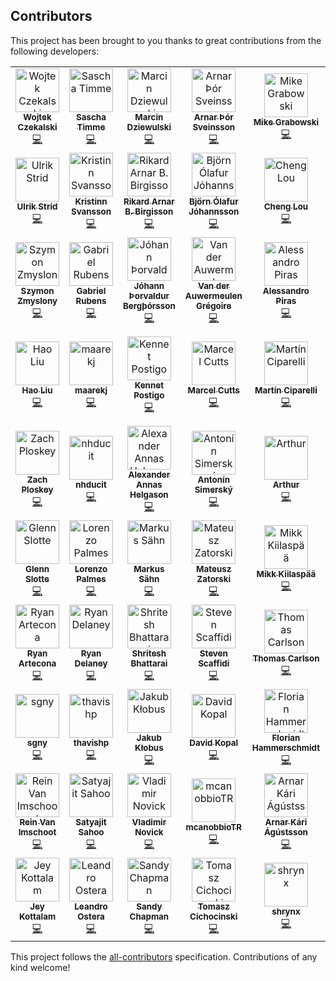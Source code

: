 ## Contributors

This project has been brought to you thanks to great contributions from the following developers:

<!-- ALL-CONTRIBUTORS-LIST:START - Do not remove or modify this section -->
<!-- prettier-ignore -->
<table><tr><td align="center"><a href="http://wokalski.com"><img src="https://avatars0.githubusercontent.com/u/1693190?v=4" width="70px;" alt="Wojtek Czekalski"/><br /><sub><b>Wojtek Czekalski</b></sub></a><br /><a href="https://github.com/reasonml-community/bs-react-native/commits?author=wokalski" title="Code">💻</a></td><td align="center"><a href="http://page.math.tu-berlin.de/~timme/"><img src="https://avatars0.githubusercontent.com/u/4854317?v=4" width="70px;" alt="Sascha Timme"/><br /><sub><b>Sascha Timme</b></sub></a><br /><a href="https://github.com/reasonml-community/bs-react-native/commits?author=saschatimme" title="Code">💻</a></td><td align="center"><a href="https://twitter.com/__marcin_"><img src="https://avatars1.githubusercontent.com/u/1467712?v=4" width="70px;" alt="Marcin Dziewulski"/><br /><sub><b>Marcin Dziewulski</b></sub></a><br /><a href="https://github.com/reasonml-community/bs-react-native/commits?author=mobily" title="Code">💻</a></td><td align="center"><a href="https://github.com/arnarthor"><img src="https://avatars2.githubusercontent.com/u/4514159?v=4" width="70px;" alt="Arnar Þór Sveinsson"/><br /><sub><b>Arnar Þór Sveinsson</b></sub></a><br /><a href="https://github.com/reasonml-community/bs-react-native/commits?author=arnarthor" title="Code">💻</a></td><td align="center"><a href="https://github.com/grabbou"><img src="https://avatars2.githubusercontent.com/u/2464966?v=4" width="70px;" alt="Mike Grabowski"/><br /><sub><b>Mike Grabowski</b></sub></a><br /><a href="https://github.com/reasonml-community/bs-react-native/commits?author=grabbou" title="Code">💻</a></td><td align="center"><a href="https://github.com/gunnigylfa"><img src="https://avatars1.githubusercontent.com/u/5686659?v=4" width="70px;" alt="Gunnar Gylfason"/><br /><sub><b>Gunnar Gylfason</b></sub></a><br /><a href="https://github.com/reasonml-community/bs-react-native/commits?author=gunnigylfa" title="Code">💻</a></td><td align="center"><a href="http://dawidurbaniak.pl"><img src="https://avatars3.githubusercontent.com/u/18584155?v=4" width="70px;" alt="Dawid"/><br /><sub><b>Dawid</b></sub></a><br /><a href="https://github.com/reasonml-community/bs-react-native/commits?author=Trancever" title="Code">💻</a></td></tr><tr><td align="center"><a href="https://github.com/ulrikstrid"><img src="https://avatars3.githubusercontent.com/u/1607770?v=4" width="70px;" alt="Ulrik Strid"/><br /><sub><b>Ulrik Strid</b></sub></a><br /><a href="https://github.com/reasonml-community/bs-react-native/commits?author=ulrikstrid" title="Code">💻</a></td><td align="center"><a href="https://github.com/kristinns"><img src="https://avatars0.githubusercontent.com/u/1177751?v=4" width="70px;" alt="Kristinn Svansson"/><br /><sub><b>Kristinn Svansson</b></sub></a><br /><a href="https://github.com/reasonml-community/bs-react-native/commits?author=kristinns" title="Code">💻</a></td><td align="center"><a href="https://github.com/Rikkiabb"><img src="https://avatars0.githubusercontent.com/u/7479759?v=4" width="70px;" alt="Rikard Arnar B. Birgisson"/><br /><sub><b>Rikard Arnar B. Birgisson</b></sub></a><br /><a href="https://github.com/reasonml-community/bs-react-native/commits?author=Rikkiabb" title="Code">💻</a></td><td align="center"><a href="https://github.com/bjornj12"><img src="https://avatars3.githubusercontent.com/u/2598477?v=4" width="70px;" alt="Björn Ólafur Jóhannsson"/><br /><sub><b>Björn Ólafur Jóhannsson</b></sub></a><br /><a href="https://github.com/reasonml-community/bs-react-native/commits?author=bjornj12" title="Code">💻</a></td><td align="center"><a href="http://twitter.com/_chenglou"><img src="https://avatars2.githubusercontent.com/u/1909539?v=4" width="70px;" alt="Cheng Lou"/><br /><sub><b>Cheng Lou</b></sub></a><br /><a href="https://github.com/reasonml-community/bs-react-native/commits?author=chenglou" title="Code">💻</a></td><td align="center"><a href="https://github.com/jamieparkinson"><img src="https://avatars1.githubusercontent.com/u/4429247?v=4" width="70px;" alt="Jamie Parkinson"/><br /><sub><b>Jamie Parkinson</b></sub></a><br /><a href="https://github.com/reasonml-community/bs-react-native/commits?author=jamieparkinson" title="Code">💻</a></td><td align="center"><a href="https://moox.io/"><img src="https://avatars2.githubusercontent.com/u/157534?v=4" width="70px;" alt="MoOx"/><br /><sub><b>MoOx</b></sub></a><br /><a href="https://github.com/reasonml-community/bs-react-native/commits?author=MoOx" title="Code">💻</a></td></tr><tr><td align="center"><a href="https://github.com/szymonzmyslony"><img src="https://avatars1.githubusercontent.com/u/17514265?v=4" width="70px;" alt="Szymon Zmyslony"/><br /><sub><b>Szymon Zmyslony</b></sub></a><br /><a href="https://github.com/reasonml-community/bs-react-native/commits?author=szymonzmyslony" title="Code">💻</a></td><td align="center"><a href="https://medium.com/@_gabrielrubens"><img src="https://avatars0.githubusercontent.com/u/1283200?v=4" width="70px;" alt="Gabriel Rubens"/><br /><sub><b>Gabriel Rubens</b></sub></a><br /><a href="https://github.com/reasonml-community/bs-react-native/commits?author=grsabreu" title="Code">💻</a></td><td align="center"><a href="https://www.twitter.com/johannth"><img src="https://avatars3.githubusercontent.com/u/38626?v=4" width="70px;" alt="Jóhann Þorvaldur Bergþórsson"/><br /><sub><b>Jóhann Þorvaldur Bergþórsson</b></sub></a><br /><a href="https://github.com/reasonml-community/bs-react-native/commits?author=johannth" title="Code">💻</a></td><td align="center"><a href="https://github.com/Gregoirevda"><img src="https://avatars3.githubusercontent.com/u/12223738?v=4" width="70px;" alt="Van der Auwermeulen Grégoire"/><br /><sub><b>Van der Auwermeulen Grégoire</b></sub></a><br /><a href="https://github.com/reasonml-community/bs-react-native/commits?author=Gregoirevda" title="Code">💻</a></td><td align="center"><a href="https://github.com/laynor"><img src="https://avatars0.githubusercontent.com/u/36954?v=4" width="70px;" alt="Alessandro Piras"/><br /><sub><b>Alessandro Piras</b></sub></a><br /><a href="https://github.com/reasonml-community/bs-react-native/commits?author=laynor" title="Code">💻</a></td><td align="center"><a href="http://evilcorp.limited"><img src="https://avatars0.githubusercontent.com/u/1183585?v=4" width="70px;" alt="Andreas Møller"/><br /><sub><b>Andreas Møller</b></sub></a><br /><a href="https://github.com/reasonml-community/bs-react-native/commits?author=cullophid" title="Code">💻</a></td><td align="center"><a href="https://twitter.com/mindeavor"><img src="https://avatars1.githubusercontent.com/u/17013?v=4" width="70px;" alt="Gilbert"/><br /><sub><b>Gilbert</b></sub></a><br /><a href="https://github.com/reasonml-community/bs-react-native/commits?author=gilbert" title="Code">💻</a></td></tr><tr><td align="center"><a href="http://leomayleomay.github.io"><img src="https://avatars1.githubusercontent.com/u/48898?v=4" width="70px;" alt="Hao Liu"/><br /><sub><b>Hao Liu</b></sub></a><br /><a href="https://github.com/reasonml-community/bs-react-native/commits?author=leomayleomay" title="Code">💻</a></td><td align="center"><a href="https://github.com/maarekj"><img src="https://avatars2.githubusercontent.com/u/1654977?v=4" width="70px;" alt="maarekj"/><br /><sub><b>maarekj</b></sub></a><br /><a href="https://github.com/reasonml-community/bs-react-native/commits?author=maarekj" title="Code">💻</a></td><td align="center"><a href="https://github.com/kennetpostigo"><img src="https://avatars0.githubusercontent.com/u/8888991?v=4" width="70px;" alt="Kennet Postigo"/><br /><sub><b>Kennet Postigo</b></sub></a><br /><a href="https://github.com/reasonml-community/bs-react-native/commits?author=kennetpostigo" title="Code">💻</a></td><td align="center"><a href="http://asgard.tech"><img src="https://avatars0.githubusercontent.com/u/5721314?v=4" width="70px;" alt="Marcel Cutts"/><br /><sub><b>Marcel Cutts</b></sub></a><br /><a href="https://github.com/reasonml-community/bs-react-native/commits?author=MarcelCutts" title="Code">💻</a></td><td align="center"><a href="https://github.com/mciparelli"><img src="https://avatars3.githubusercontent.com/u/403621?v=4" width="70px;" alt="Martín Ciparelli"/><br /><sub><b>Martín Ciparelli</b></sub></a><br /><a href="https://github.com/reasonml-community/bs-react-native/commits?author=mciparelli" title="Code">💻</a></td><td align="center"><a href="https://github.com/medson10"><img src="https://avatars0.githubusercontent.com/u/17956325?v=4" width="70px;" alt="Medson de Oliveira Junior"/><br /><sub><b>Medson de Oliveira Junior</b></sub></a><br /><a href="https://github.com/reasonml-community/bs-react-native/commits?author=medson10" title="Code">💻</a></td><td align="center"><a href="https://github.com/tonyhb"><img src="https://avatars3.githubusercontent.com/u/306177?v=4" width="70px;" alt="Tony Holdstock-Brown"/><br /><sub><b>Tony Holdstock-Brown</b></sub></a><br /><a href="https://github.com/reasonml-community/bs-react-native/commits?author=tonyhb" title="Code">💻</a></td></tr><tr><td align="center"><a href="https://ploskey.com"><img src="https://avatars2.githubusercontent.com/u/542191?v=4" width="70px;" alt="Zach Ploskey"/><br /><sub><b>Zach Ploskey</b></sub></a><br /><a href="https://github.com/reasonml-community/bs-react-native/commits?author=zploskey" title="Code">💻</a></td><td align="center"><a href="https://github.com/nhducit"><img src="https://avatars3.githubusercontent.com/u/4246176?v=4" width="70px;" alt="nhducit"/><br /><sub><b>nhducit</b></sub></a><br /><a href="https://github.com/reasonml-community/bs-react-native/commits?author=nhducit" title="Code">💻</a></td><td align="center"><a href="https://twitter.com/alliannas"><img src="https://avatars3.githubusercontent.com/u/1064453?v=4" width="70px;" alt="Alexander Annas Helgason"/><br /><sub><b>Alexander Annas Helgason</b></sub></a><br /><a href="https://github.com/reasonml-community/bs-react-native/commits?author=alliannas" title="Code">💻</a></td><td align="center"><a href="https://github.com/rodan-lewarx"><img src="https://avatars1.githubusercontent.com/u/1331321?v=4" width="70px;" alt="Antonín Simerský"/><br /><sub><b>Antonín Simerský</b></sub></a><br /><a href="https://github.com/reasonml-community/bs-react-native/commits?author=rodan-lewarx" title="Code">💻</a></td><td align="center"><a href="https://github.com/arthur31416"><img src="https://avatars0.githubusercontent.com/u/12168491?v=4" width="70px;" alt="Arthur"/><br /><sub><b>Arthur</b></sub></a><br /><a href="https://github.com/reasonml-community/bs-react-native/commits?author=arthur31416" title="Code">💻</a></td><td align="center"><a href="https://twitter.com/BlaineBublitz"><img src="https://avatars2.githubusercontent.com/u/992373?v=4" width="70px;" alt="Blaine Bublitz"/><br /><sub><b>Blaine Bublitz</b></sub></a><br /><a href="https://github.com/reasonml-community/bs-react-native/commits?author=phated" title="Code">💻</a></td><td align="center"><a href="https://www.linkedin.com/in/bohdan-shulha/"><img src="https://avatars2.githubusercontent.com/u/533048?v=4" width="70px;" alt="Bohdan Shulha"/><br /><sub><b>Bohdan Shulha</b></sub></a><br /><a href="https://github.com/reasonml-community/bs-react-native/commits?author=bohdan-shulha" title="Code">💻</a></td></tr><tr><td align="center"><a href="https://github.com/glennsl"><img src="https://avatars3.githubusercontent.com/u/5207036?v=4" width="70px;" alt="Glenn Slotte"/><br /><sub><b>Glenn Slotte</b></sub></a><br /><a href="https://github.com/reasonml-community/bs-react-native/commits?author=glennsl" title="Code">💻</a></td><td align="center"><a href="https://lpalmes.com"><img src="https://avatars0.githubusercontent.com/u/5133531?v=4" width="70px;" alt="Lorenzo Palmes"/><br /><sub><b>Lorenzo Palmes</b></sub></a><br /><a href="https://github.com/reasonml-community/bs-react-native/commits?author=lpalmes" title="Code">💻</a></td><td align="center"><a href="https://github.com/papierschiff"><img src="https://avatars0.githubusercontent.com/u/1397415?v=4" width="70px;" alt="Markus Sähn"/><br /><sub><b>Markus Sähn</b></sub></a><br /><a href="https://github.com/reasonml-community/bs-react-native/commits?author=papierschiff" title="Code">💻</a></td><td align="center"><a href="https://twitter.com/matzatorski"><img src="https://avatars0.githubusercontent.com/u/3802023?v=4" width="70px;" alt="Mateusz Zatorski"/><br /><sub><b>Mateusz Zatorski</b></sub></a><br /><a href="https://github.com/reasonml-community/bs-react-native/commits?author=knowbody" title="Code">💻</a></td><td align="center"><a href="https://github.com/Mikk36"><img src="https://avatars0.githubusercontent.com/u/5886412?v=4" width="70px;" alt="Mikk Kiilaspää"/><br /><sub><b>Mikk Kiilaspää</b></sub></a><br /><a href="https://github.com/reasonml-community/bs-react-native/commits?author=Mikk36" title="Code">💻</a></td><td align="center"><a href="https://github.com/flash-gordon"><img src="https://avatars0.githubusercontent.com/u/802486?v=4" width="70px;" alt="Nikita Shilnikov"/><br /><sub><b>Nikita Shilnikov</b></sub></a><br /><a href="https://github.com/reasonml-community/bs-react-native/commits?author=flash-gordon" title="Code">💻</a></td><td align="center"><a href="http://robertpaul01.github.io"><img src="https://avatars2.githubusercontent.com/u/8965852?v=4" width="70px;" alt="Robert Paul"/><br /><sub><b>Robert Paul</b></sub></a><br /><a href="https://github.com/reasonml-community/bs-react-native/commits?author=RobertPaul01" title="Code">💻</a></td></tr><tr><td align="center"><a href="http://ryanartecona.com"><img src="https://avatars3.githubusercontent.com/u/889991?v=4" width="70px;" alt="Ryan Artecona"/><br /><sub><b>Ryan Artecona</b></sub></a><br /><a href="https://github.com/reasonml-community/bs-react-native/commits?author=ryanartecona" title="Code">💻</a></td><td align="center"><a href="http://rdel.io"><img src="https://avatars1.githubusercontent.com/u/6325382?v=4" width="70px;" alt="Ryan Delaney"/><br /><sub><b>Ryan Delaney</b></sub></a><br /><a href="https://github.com/reasonml-community/bs-react-native/commits?author=rrdelaney" title="Code">💻</a></td><td align="center"><a href="https://shr.ite.sh"><img src="https://avatars2.githubusercontent.com/u/801803?v=4" width="70px;" alt="Shritesh Bhattarai"/><br /><sub><b>Shritesh Bhattarai</b></sub></a><br /><a href="https://github.com/reasonml-community/bs-react-native/commits?author=shritesh" title="Code">💻</a></td><td align="center"><a href="http://telaedge.com"><img src="https://avatars2.githubusercontent.com/u/1554424?v=4" width="70px;" alt="Steven Scaffidi"/><br /><sub><b>Steven Scaffidi</b></sub></a><br /><a href="https://github.com/reasonml-community/bs-react-native/commits?author=sscaff1" title="Code">💻</a></td><td align="center"><a href="http://thecoldnorth.com"><img src="https://avatars0.githubusercontent.com/u/8699937?v=4" width="70px;" alt="Thomas Carlson"/><br /><sub><b>Thomas Carlson</b></sub></a><br /><a href="https://github.com/reasonml-community/bs-react-native/commits?author=Thomas0c" title="Code">💻</a></td><td align="center"><a href="https://github.com/Denommus"><img src="https://avatars1.githubusercontent.com/u/721022?v=4" width="70px;" alt="Yuri Albuquerque"/><br /><sub><b>Yuri Albuquerque</b></sub></a><br /><a href="https://github.com/reasonml-community/bs-react-native/commits?author=Denommus" title="Code">💻</a></td><td align="center"><a href="http://eldh.co"><img src="https://avatars0.githubusercontent.com/u/612703?v=4" width="70px;" alt="Andreas Eldh"/><br /><sub><b>Andreas Eldh</b></sub></a><br /><a href="https://github.com/reasonml-community/bs-react-native/commits?author=eldh" title="Code">💻</a></td></tr><tr><td align="center"><a href="https://github.com/sgny"><img src="https://avatars2.githubusercontent.com/u/28243224?v=4" width="70px;" alt="sgny"/><br /><sub><b>sgny</b></sub></a><br /><a href="https://github.com/reasonml-community/bs-react-native/commits?author=sgny" title="Code">💻</a></td><td align="center"><a href="https://github.com/thavishp"><img src="https://avatars2.githubusercontent.com/u/10898993?v=4" width="70px;" alt="thavishp"/><br /><sub><b>thavishp</b></sub></a><br /><a href="https://github.com/reasonml-community/bs-react-native/commits?author=thavishp" title="Code">💻</a></td><td align="center"><a href="https://github.com/souhe"><img src="https://avatars2.githubusercontent.com/u/1694993?v=4" width="70px;" alt="Jakub Kłobus"/><br /><sub><b>Jakub Kłobus</b></sub></a><br /><a href="https://github.com/reasonml-community/bs-react-native/commits?author=souhe" title="Code">💻</a></td><td align="center"><a href="https://codinglawyer.net/"><img src="https://avatars2.githubusercontent.com/u/16268658?v=4" width="70px;" alt="David Kopal"/><br /><sub><b>David Kopal</b></sub></a><br /><a href="https://github.com/reasonml-community/bs-react-native/commits?author=codinglawyer" title="Code">💻</a></td><td align="center"><a href="https://github.com/fhammerschmidt"><img src="https://avatars3.githubusercontent.com/u/18074327?v=4" width="70px;" alt="Florian Hammerschmidt"/><br /><sub><b>Florian Hammerschmidt</b></sub></a><br /><a href="https://github.com/reasonml-community/bs-react-native/commits?author=fhammerschmidt" title="Code">💻</a></td><td align="center"><a href="http://knittel.cc"><img src="https://avatars2.githubusercontent.com/u/591384?v=4" width="70px;" alt="Christoph Knittel"/><br /><sub><b>Christoph Knittel</b></sub></a><br /><a href="https://github.com/reasonml-community/bs-react-native/commits?author=cknitt" title="Code">💻</a></td><td align="center"><a href="https://github.com/czystyl"><img src="https://avatars3.githubusercontent.com/u/10349378?v=4" width="70px;" alt="Luke Czyszczonik"/><br /><sub><b>Luke Czyszczonik</b></sub></a><br /><a href="https://github.com/reasonml-community/bs-react-native/commits?author=czystyl" title="Code">💻</a></td></tr><tr><td align="center"><a href="http://reinvanimschoot.com"><img src="https://avatars1.githubusercontent.com/u/35171567?v=4" width="70px;" alt="Rein Van Imschoot"/><br /><sub><b>Rein Van Imschoot</b></sub></a><br /><a href="https://github.com/reasonml-community/bs-react-native/commits?author=reinvanimschoot" title="Code">💻</a></td><td align="center"><a href="https://twitter.com/@satya164"><img src="https://avatars2.githubusercontent.com/u/1174278?v=4" width="70px;" alt="Satyajit Sahoo"/><br /><sub><b>Satyajit Sahoo</b></sub></a><br /><a href="https://github.com/reasonml-community/bs-react-native/commits?author=satya164" title="Code">💻</a></td><td align="center"><a href="http://vnovick.com"><img src="https://avatars2.githubusercontent.com/u/3762909?v=4" width="70px;" alt="Vladimir Novick"/><br /><sub><b>Vladimir Novick</b></sub></a><br /><a href="https://github.com/reasonml-community/bs-react-native/commits?author=vnovick" title="Code">💻</a></td><td align="center"><a href="https://github.com/mcanobbioTR"><img src="https://avatars1.githubusercontent.com/u/48493203?v=4" width="70px;" alt="mcanobbioTR"/><br /><sub><b>mcanobbioTR</b></sub></a><br /><a href="https://github.com/reasonml-community/bs-react-native/commits?author=mcanobbioTR" title="Code">💻</a></td><td align="center"><a href="https://github.com/Arnarkari93"><img src="https://avatars3.githubusercontent.com/u/5700902?v=4" width="70px;" alt="Arnar Kári Ágústsson"/><br /><sub><b>Arnar Kári Ágústsson</b></sub></a><br /><a href="https://github.com/reasonml-community/bs-react-native/commits?author=Arnarkari93" title="Code">💻</a></td><td align="center"><a href="https://github.com/abenoit"><img src="https://avatars2.githubusercontent.com/u/4036546?v=4" width="70px;" alt="Amélie"/><br /><sub><b>Amélie</b></sub></a><br /><a href="https://github.com/reasonml-community/bs-react-native/commits?author=abenoit" title="Code">💻</a></td><td align="center"><a href="https://github.com/sck-v"><img src="https://avatars0.githubusercontent.com/u/1435744?v=4" width="70px;" alt="Ivan Kryak"/><br /><sub><b>Ivan Kryak</b></sub></a><br /><a href="https://github.com/reasonml-community/bs-react-native/commits?author=sck-v" title="Code">💻</a></td></tr><tr><td align="center"><a href="https://github.com/jey"><img src="https://avatars0.githubusercontent.com/u/15294?v=4" width="70px;" alt="Jey Kottalam"/><br /><sub><b>Jey Kottalam</b></sub></a><br /><a href="https://github.com/reasonml-community/bs-react-native/commits?author=jey" title="Code">💻</a></td><td align="center"><a href="https://ostera.io"><img src="https://avatars0.githubusercontent.com/u/854222?v=4" width="70px;" alt="Leandro Ostera"/><br /><sub><b>Leandro Ostera</b></sub></a><br /><a href="https://github.com/reasonml-community/bs-react-native/commits?author=ostera" title="Code">💻</a></td><td align="center"><a href="https://github.com/SandyChapman"><img src="https://avatars0.githubusercontent.com/u/3920249?v=4" width="70px;" alt="Sandy Chapman"/><br /><sub><b>Sandy Chapman</b></sub></a><br /><a href="https://github.com/reasonml-community/bs-react-native/commits?author=SandyChapman" title="Code">💻</a></td><td align="center"><a href="https://twitter.com/_cichocinski"><img src="https://avatars2.githubusercontent.com/u/9558691?v=4" width="70px;" alt="Tomasz Cichocinski"/><br /><sub><b>Tomasz Cichocinski</b></sub></a><br /><a href="https://github.com/reasonml-community/bs-react-native/commits?author=baransu" title="Code">💻</a></td><td align="center"><a href="https://github.com/shrynx"><img src="https://avatars3.githubusercontent.com/u/4706261?v=4" width="70px;" alt="shrynx"/><br /><sub><b>shrynx</b></sub></a><br /><a href="https://github.com/reasonml-community/bs-react-native/commits?author=shrynx" title="Code">💻</a></td></tr></table>

<!-- ALL-CONTRIBUTORS-LIST:END -->

This project follows the [all-contributors](https://github.com/kentcdodds/all-contributors) specification. Contributions of any kind welcome!
